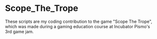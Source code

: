 # Scope_The_Trope
 These scripts are my coding contribution to the game "Scope The Trope", which was made during a gaming education course at Incubator Pismo's 3rd game jam.
